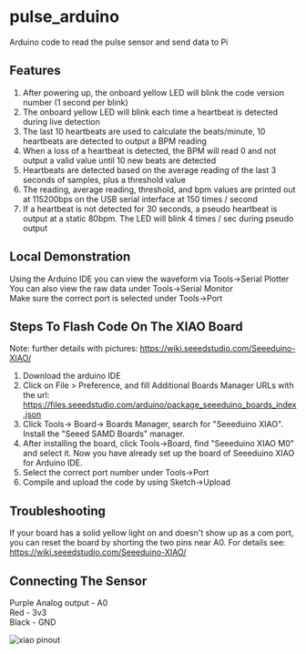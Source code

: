 # pulse_arduino

Arduino code to read the pulse sensor and send data to Pi

## Features
1. After powering up, the onboard yellow LED will blink the code version number (1 second per blink)
2. The onboard yellow LED will blink each time a heartbeat is detected during live detection
3. The last 10 heartbeats are used to calculate the beats/minute, 10 heartbeats are detected to output a BPM reading
4. When a loss of a heartbeat is detected, the BPM will read 0 and not output a valid value until 10 new beats are detected
5. Heartbeats are detected based on the average reading of the last 3 seconds of samples, plus a threshold value
6. The reading, average reading, threshold, and bpm values are printed out at 115200bps on the USB serial interface at 150 times / second
7. If a heartbeat is not detected for 30 seconds, a pseudo heartbeat is output at a static 80bpm. The LED will blink 4 times / sec during pseudo output

## Local Demonstration
Using the Arduino IDE you can view the waveform via Tools->Serial Plotter  
You can also view the raw data under Tools->Serial Monitor  
Make sure the correct port is selected under Tools->Port  

## Steps To Flash Code On The XIAO Board
Note: further details with pictures: https://wiki.seeedstudio.com/Seeeduino-XIAO/

1. Download the arduino IDE
2. Click on File > Preference, and fill Additional Boards Manager URLs with the url: https://files.seeedstudio.com/arduino/package_seeeduino_boards_index.json
3. Click Tools-> Board-> Boards Manager, search for "Seeeduino XIAO". Install the "Seeed SAMD Boards" manager.
4. After installing the board, click Tools->Board, find "Seeeduino XIAO M0" and select it. Now you have already set up the board of Seeeduino XIAO for Arduino IDE.
5. Select the correct port number under Tools->Port
6. Compile and upload the code by using Sketch->Upload

## Troubleshooting

If your board has a solid yellow light on and doesn't show up as a com port, you can reset the board by shorting the two pins near A0. For details see: https://wiki.seeedstudio.com/Seeeduino-XIAO/

## Connecting The Sensor
Purple Analog output - A0  
Red - 3v3  
Black - GND  

![xiao pinout](https://files.seeedstudio.com/wiki/Seeeduino-XIAO/img/Seeeduino-XIAO-pinout.jpg)
